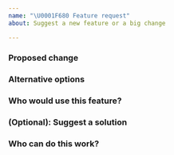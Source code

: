 ```yaml
---
name: "\U0001F680 Feature request"
about: Suggest a new feature or a big change

---
```

<!-- Thank you for contributing. These HTML commments will not render in the issue, but you can delete them once you've read them if you prefer! -->

### Proposed change
<!-- Use this section to describe the feature you'd like to be added. -->


### Alternative options
<!-- Use this section to describe alternative options and why you've decided on the proposed feature above. -->


### Who would use this feature?
<!-- Describe the audience for this feature. This information will affect who chooses to work on the feature with you. -->


### (Optional): Suggest a solution
<!-- Describe what you think needs to be done. This information will affect who chooses to work on the feature with you -->


### Who can do this work?
<!-- What skills are needed? Who can be recruited to add this feature? This information will affect who chooses to work on the feature with you. -->
